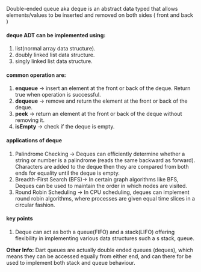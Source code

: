Double-ended queue aka deque is an abstract data typed that allows elements/values to be inserted and removed on both sides ( front and back )

#### deque ADT can be implemented using:
1. list(normal array data structure).
2. doubly linked list data structure.
3. singly linked list data structure.



#### common operation are:
1. **enqueue** -> insert an element at the front or back of the deque. Return true when operation is successful.
2. **dequeue** -> remove and return the element at the front or back of the deque.
3. **peek** -> return an element at the front or back of the deque without removing it.
4. **isEmpty** -> check if the deque is empty.


#### applications of deque
1. Palindrome Checking -> Deques can efficiently determine whether a string or number is a palindrome (reads the same backward as forward). Characters are added to the deque then they are compared from both ends for equality until the deque is empty.
2. Breadth-First Search (BFS)-> In certain graph algorithms like BFS, Deques can be used to maintain the order in which nodes are visited.
3. Round Robin Scheduling -> In CPU scheduling, deques can implement round robin algorithms, where processes are given equal time slices in a circular fashion.

#### key points
1. Deque can act as both a queue(FIFO) and a stack(LIFO) offering flexibility in implementing various data structures such a s stack, queue.



**Other Info:** Dart queues are actually double ended queues (deques), which means they can be accessed equally from either end, and can there for be used to implement both stack and queue behaviour.
